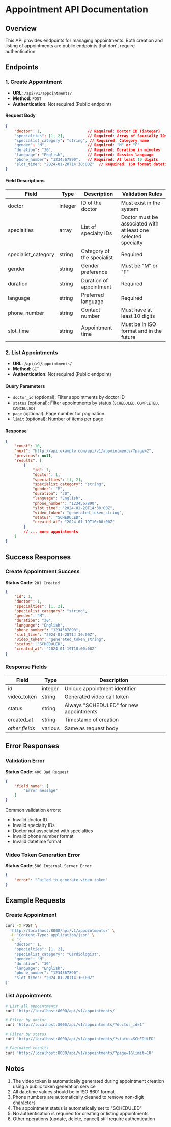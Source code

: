 # Appointment API Documentation

## Overview
This API provides endpoints for managing appointments. Both creation and listing of appointments are public endpoints that don't require authentication.

## Endpoints

### 1. Create Appointment
- **URL**: `/api/v1/appointments/`
- **Method**: `POST`
- **Authentication**: Not required (Public endpoint)

#### Request Body

```json
{
    "doctor": 1,                    // Required: Doctor ID (integer)
    "specialties": [1, 2],          // Required: Array of Specialty IDs
    "specialist_category": "string", // Required: Category name
    "gender": "M",                  // Required: "M" or "F"
    "duration": "30",               // Required: Duration in minutes
    "language": "English",          // Required: Session language
    "phone_number": "1234567890",   // Required: At least 10 digits
    "slot_time": "2024-01-20T14:30:00Z"  // Required: ISO format datetime
}
```

#### Field Descriptions

| Field | Type | Description | Validation Rules |
|-------|------|-------------|-----------------|
| doctor | integer | ID of the doctor | Must exist in the system |
| specialties | array | List of specialty IDs | Doctor must be associated with at least one selected specialty |
| specialist_category | string | Category of the specialist | Required |
| gender | string | Gender preference | Must be "M" or "F" |
| duration | string | Duration of appointment | Required |
| language | string | Preferred language | Required |
| phone_number | string | Contact number | Must have at least 10 digits |
| slot_time | string | Appointment time | Must be in ISO format and in the future |

### 2. List Appointments
- **URL**: `/api/v1/appointments/`
- **Method**: `GET`
- **Authentication**: Not required (Public endpoint)

#### Query Parameters
- `doctor_id` (optional): Filter appointments by doctor ID
- `status` (optional): Filter appointments by status (`SCHEDULED`, `COMPLETED`, `CANCELLED`)
- `page` (optional): Page number for pagination
- `limit` (optional): Number of items per page

#### Response
```json
{
    "count": 10,
    "next": "http://api.example.com/api/v1/appointments/?page=2",
    "previous": null,
    "results": [
        {
            "id": 1,
            "doctor": 1,
            "specialties": [1, 2],
            "specialist_category": "string",
            "gender": "M",
            "duration": "30",
            "language": "English",
            "phone_number": "1234567890",
            "slot_time": "2024-01-20T14:30:00Z",
            "video_token": "generated_token_string",
            "status": "SCHEDULED",
            "created_at": "2024-01-19T10:00:00Z"
        }
        // ... more appointments
    ]
}
```

## Success Responses

### Create Appointment Success
**Status Code**: `201 Created`

```json
{
    "id": 1,
    "doctor": 1,
    "specialties": [1, 2],
    "specialist_category": "string",
    "gender": "M",
    "duration": "30",
    "language": "English",
    "phone_number": "1234567890",
    "slot_time": "2024-01-20T14:30:00Z",
    "video_token": "generated_token_string",
    "status": "SCHEDULED",
    "created_at": "2024-01-19T10:00:00Z"
}
```

### Response Fields

| Field | Type | Description |
|-------|------|-------------|
| id | integer | Unique appointment identifier |
| video_token | string | Generated video call token |
| status | string | Always "SCHEDULED" for new appointments |
| created_at | string | Timestamp of creation |
| *other fields* | various | Same as request body |

## Error Responses

### Validation Error
**Status Code**: `400 Bad Request`

```json
{
    "field_name": [
        "Error message"
    ]
}
```

Common validation errors:
- Invalid doctor ID
- Invalid specialty IDs
- Doctor not associated with specialties
- Invalid phone number format
- Invalid datetime format

### Video Token Generation Error
**Status Code**: `500 Internal Server Error`

```json
{
    "error": "Failed to generate video token"
}
```

## Example Requests

### Create Appointment
```bash
curl -X POST \
  'http://localhost:8000/api/v1/appointments/' \
  -H 'Content-Type: application/json' \
  -d '{
    "doctor": 1,
    "specialties": [1, 2],
    "specialist_category": "Cardiologist",
    "gender": "M",
    "duration": "30",
    "language": "English",
    "phone_number": "1234567890",
    "slot_time": "2024-01-20T14:30:00Z"
}'
```

### List Appointments
```bash
# List all appointments
curl 'http://localhost:8000/api/v1/appointments/'

# Filter by doctor
curl 'http://localhost:8000/api/v1/appointments/?doctor_id=1'

# Filter by status
curl 'http://localhost:8000/api/v1/appointments/?status=SCHEDULED'

# Paginated results
curl 'http://localhost:8000/api/v1/appointments/?page=1&limit=10'
```

## Notes

1. The video token is automatically generated during appointment creation using a public token generation service
2. All datetime values should be in ISO 8601 format
3. Phone numbers are automatically cleaned to remove non-digit characters
4. The appointment status is automatically set to "SCHEDULED"
5. No authentication is required for creating or listing appointments
6. Other operations (update, delete, cancel) still require authentication 